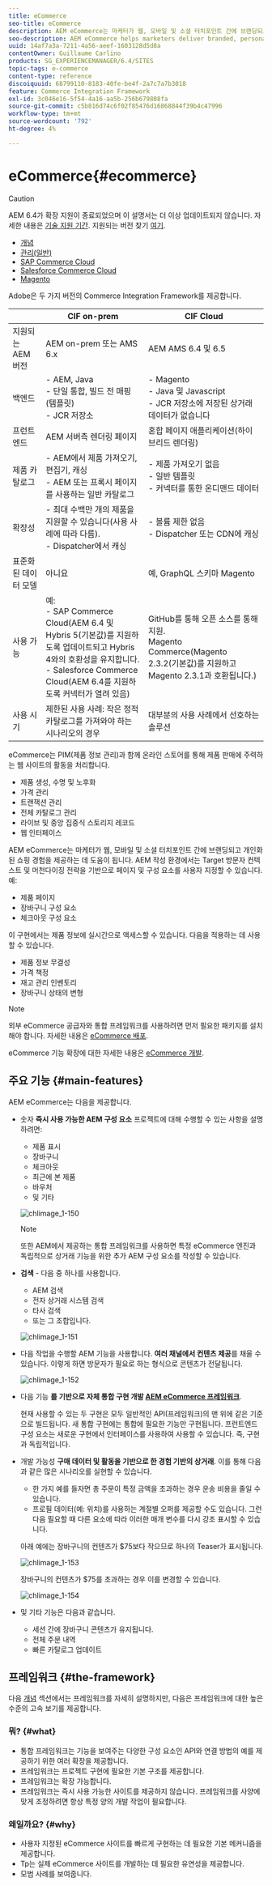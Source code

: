 ```yaml
---
title: eCommerce
seo-title: eCommerce
description: AEM eCommerce는 마케터가 웹, 모바일 및 소셜 터치포인트 간에 브랜딩되고 개인화된 쇼핑 경험을 제공하는 데 도움이 됩니다.
seo-description: AEM eCommerce helps marketers deliver branded, personalized shopping experiences across web, mobile, and social touchpoints.
uuid: 14af7a3a-7211-4a56-aeef-1603128d5d8a
contentOwner: Guillaume Carlino
products: SG_EXPERIENCEMANAGER/6.4/SITES
topic-tags: e-commerce
content-type: reference
discoiquuid: 68799110-8183-40fe-be4f-2a7c7a7b3018
feature: Commerce Integration Framework
exl-id: 3c046e16-5f54-4a16-aa5b-256b679808fa
source-git-commit: c5b816d74c6f02f85476d16868844f39b4c47996
workflow-type: tm+mt
source-wordcount: '792'
ht-degree: 4%

---
```


# eCommerce{#ecommerce}

>[!CAUTION]
>
>AEM 6.4가 확장 지원이 종료되었으며 이 설명서는 더 이상 업데이트되지 않습니다. 자세한 내용은 [기술 지원 기간](https://helpx.adobe.com/kr/support/programs/eol-matrix.html). 지원되는 버전 찾기 [여기](https://experienceleague.adobe.com/docs/).

* [개념](/help/sites-administering/concepts.md)
* [관리(일반)](/help/sites-administering/generic.md)
* [SAP Commerce Cloud](/help/sites-administering/sap-commerce-cloud.md)
* [Salesforce Commerce Cloud](https://github.com/adobe/commerce-salesforce)
* [Magento](https://www.adobe.io/apis/experiencecloud/commerce-integration-framework/integrations.html#!AdobeDocs/commerce-cif-documentation/master/integrations/02-AEM-Magento.md)

Adobe은 두 가지 버전의 Commerce Integration Framework를 제공합니다.

|  | CIF on-prem | CIF Cloud |
|-------------------------|--------------------------------------------------------------------------------------------------------------------------------------------------------------------------------------------------------|------------------------------------------------------------------------------------------------------------------------|
| 지원되는 AEM 버전 | AEM on-prem 또는 AMS 6.x | AEM AMS 6.4 및 6.5 |
| 백엔드 | - AEM, Java <br> - 단일 통합, 빌드 전 매핑(템플릿)<br> - JCR 저장소 | - Magento <br>- Java 및 Javascript <br>- JCR 저장소에 저장된 상거래 데이터가 없습니다 |
| 프런트엔드 | AEM 서버측 렌더링 페이지 | 혼합 페이지 애플리케이션(하이브리드 렌더링) |
| 제품 카탈로그 | - AEM에서 제품 가져오기, 편집기, 캐싱 <br>- AEM 또는 프록시 페이지를 사용하는 일반 카탈로그 | - 제품 가져오기 없음 <br>- 일반 템플릿 <br>- 커넥터를 통한 온디맨드 데이터 |
| 확장성 | - 최대 수백만 개의 제품을 지원할 수 있습니다(사용 사례에 따라 다름). <br> - Dispatcher에서 캐싱 | - 볼륨 제한 없음 <br>- Dispatcher 또는 CDN에 캐싱 |
| 표준화된 데이터 모델 | 아니요 | 예, GraphQL 스키마 Magento |
| 사용 가능 | 예:<br> - SAP Commerce Cloud(AEM 6.4 및 Hybris 5(기본값)를 지원하도록 업데이트되고 Hybris 4와의 호환성을 유지합니다. <br>- Salesforce Commerce Cloud(AEM 6.4를 지원하도록 커넥터가 열려 있음) | GitHub를 통해 오픈 소스를 통해 지원. <br> Magento Commerce(Magento 2.3.2(기본값)를 지원하고 Magento 2.3.1과 호환됩니다.) |
| 사용 시기 | 제한된 사용 사례: 작은 정적 카탈로그를 가져와야 하는 시나리오의 경우 | 대부분의 사용 사례에서 선호하는 솔루션 |

eCommerce는 PIM(제품 정보 관리)과 함께 온라인 스토어를 통해 제품 판매에 주력하는 웹 사이트의 활동을 처리합니다.

* 제품 생성, 수명 및 노후화
* 가격 관리
* 트랜잭션 관리
* 전체 카탈로그 관리
* 라이브 및 중앙 집중식 스토리지 레코드
* 웹 인터페이스

AEM eCommerce는 마케터가 웹, 모바일 및 소셜 터치포인트 간에 브랜딩되고 개인화된 쇼핑 경험을 제공하는 데 도움이 됩니다. AEM 작성 환경에서는 Target 방문자 컨텍스트 및 머천다이징 전략을 기반으로 페이지 및 구성 요소를 사용자 지정할 수 있습니다. 예:

* 제품 페이지
* 장바구니 구성 요소
* 체크아웃 구성 요소

이 구현에서는 제품 정보에 실시간으로 액세스할 수 있습니다. 다음을 적용하는 데 사용할 수 있습니다.

* 제품 정보 무결성
* 가격 책정
* 재고 관리 인벤토리
* 장바구니 상태의 변형

>[!NOTE]
>
>외부 eCommerce 공급자와 통합 프레임워크를 사용하려면 먼저 필요한 패키지를 설치해야 합니다. 자세한 내용은 [eCommerce 배포](/help/sites-deploying/ecommerce.md).
>
>eCommerce 기능 확장에 대한 자세한 내용은 [eCommerce 개발](/help/sites-developing/ecommerce.md).

## 주요 기능 {#main-features}

AEM eCommerce는 다음을 제공합니다.

* 숫자 **즉시 사용 가능한 AEM 구성 요소** 프로젝트에 대해 수행할 수 있는 사항을 설명하려면:

   * 제품 표시
   * 장바구니
   * 체크아웃
   * 최근에 본 제품
   * 바우처
   * 및 기타

   ![chlimage_1-150](assets/chlimage_1-150.png)

   >[!NOTE]
   >
   >또한 AEM에서 제공하는 통합 프레임워크를 사용하면 특정 eCommerce 엔진과 독립적으로 상거래 기능을 위한 추가 AEM 구성 요소를 작성할 수 있습니다.

* **검색** - 다음 중 하나를 사용합니다.

   * AEM 검색
   * 전자 상거래 시스템 검색
   * 타사 검색
   * 또는 그 조합입니다.

   ![chlimage_1-151](assets/chlimage_1-151.png)

* 다음 작업을 수행할 AEM 기능을 사용합니다. **여러 채널에서 컨텐츠 제공**&#x200B;를 채울 수 있습니다. 이렇게 하면 방문자가 필요로 하는 형식으로 콘텐츠가 전달됩니다.

   ![chlimage_1-152](assets/chlimage_1-152.png)

* 다음 기능 **를 기반으로 자체 통합 구현 개발 [AEM eCommerce 프레임워크](#the-framework)**.

   현재 사용할 수 있는 두 구현은 모두 일반적인 API(프레임워크)의 맨 위에 같은 기준으로 빌드됩니다. 새 통합 구현에는 통합에 필요한 기능만 구현됩니다. 프런트엔드 구성 요소는 새로운 구현에서 인터페이스를 사용하여 사용할 수 있습니다. 즉, 구현과 독립적입니다.

* 개발 가능성 **구매 데이터 및 활동을 기반으로 한 경험 기반의 상거래**. 이를 통해 다음과 같은 많은 시나리오를 실현할 수 있습니다.

   * 한 가지 예를 들자면 총 주문이 특정 금액을 초과하는 경우 운송 비용을 줄일 수 있습니다.
   * 프로필 데이터(예: 위치)를 사용하는 계절별 오퍼를 제공할 수도 있습니다. 그런 다음 필요할 때 다른 요소에 따라 이러한 매개 변수를 다시 강조 표시할 수 있습니다.

   아래 예에는 장바구니의 컨텐츠가 $75보다 작으므로 하나의 Teaser가 표시됩니다.

   ![chlimage_1-153](assets/chlimage_1-153.png)

   장바구니의 컨텐츠가 $75를 초과하는 경우 이를 변경할 수 있습니다.

   ![chlimage_1-154](assets/chlimage_1-154.png)

* 및 기타 기능은 다음과 같습니다.

   * 세션 간에 장바구니 콘텐츠가 유지됩니다.
   * 전체 주문 내역
   * 빠른 카탈로그 업데이트

## 프레임워크 {#the-framework}

다음 [개념](/help/sites-administering/concepts.md) 섹션에서는 프레임워크를 자세히 설명하지만, 다음은 프레임워크에 대한 높은 수준의 고속 보기를 제공합니다.

### 뭐? {#what}

* 통합 프레임워크는 기능을 보여주는 다양한 구성 요소인 API와 연결 방법의 예를 제공하기 위한 여러 확장을 제공합니다.
* 프레임워크는 프로젝트 구현에 필요한 기본 구조를 제공합니다.
* 프레임워크는 확장 가능합니다.
* 프레임워크는 즉시 사용 가능한 사이트를 제공하지 않습니다. 프레임워크를 사양에 맞게 조정하려면 항상 특정 양의 개발 작업이 필요합니다.

### 왜일까요? {#why}

* 사용자 지정된 eCommerce 사이트를 빠르게 구현하는 데 필요한 기본 메커니즘을 제공합니다.
* Tp는 실제 eCommerce 사이트를 개발하는 데 필요한 유연성을 제공합니다.
* 모범 사례를 보여줍니다.
